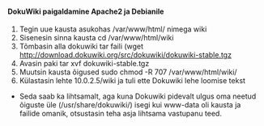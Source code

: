 #### DokuWiki paigaldamine Apache2 ja Debianile

1. Tegin uue kausta asukohas /var/www/html/ nimega wiki
2. Sisenesin sinna kausta cd /var/www/html/wiki
3. Tõmbasin alla dokuwiki tar faili (wget http://download.dokuwiki.org/src/dokuwiki/dokuwiki-stable.tgz
4. Avasin paki tar xvf dokuwiki-stable.tgz
5. Muutsin kausta õigused sudo chmod -R 707 /var/www/html/wiki/
6. Külastasin lehte 10.0.2.5/wiki ja tuli ette Dokuwiki lehe loomise tekst

* Seda saab ka lihtsamalt, aga kuna Dokuwiki pidevalt ulgus oma neetud õiguste üle (/usr/share/dokuwiki/) isegi kui www-data oli kausta ja failide omanik, otsustasin teha asja lihtsama vastupanu teed.

